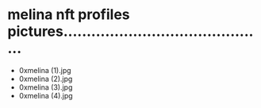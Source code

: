 # melina nft profiles pictures............................................
- 0xmelina (1).jpg
- 0xmelina (2).jpg
- 0xmelina (3).jpg
- 0xmelina (4).jpg
